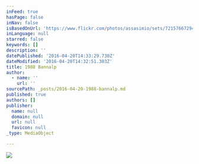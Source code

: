 ```yaml
---
inFeed: true
hasPage: false
inNav: false
isBasedOnUrl: 'https://www.flickr.com/photos/assasimio/sets/72157667294892346'
inLanguage: null
starred: false
keywords: []
description: ''
datePublished: '2016-04-20T14:33:29.730Z'
dateModified: '2016-04-20T14:32:51.303Z'
title: 1988 Bannalp
author:
  - name: ''
    url: ''
sourcePath: _posts/2016-04-20-1988-bannalp.md
published: true
authors: []
publisher:
  name: null
  domain: null
  url: null
  favicon: null
_type: MediaObject

---
```

![](https://the-grid-user-content.s3-us-west-2.amazonaws.com/bdf29e3f-2bbf-412e-8329-261491fd9907.jpg)